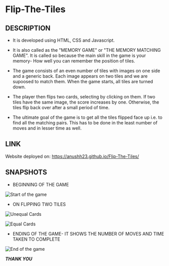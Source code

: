 # Flip-The-Tiles
DESCRIPTION 
-------------

* It is developed using HTML, CSS and Javascript.

* It is also called as the "MEMORY GAME" or "THE MEMORY MATCHING GAME". It is called so because the main skill in the game is your memory- How well you can remember the position of tiles.

* The game consists of an even number of tiles with images on one side and a generic back. Each image appears on two tiles and we are supoosed to match them. When the game starts, all tiles are turned down.

* The player then flips two cards, selecting by clicking on them. If two tiles have the same image, the score increases by one. Otherwise, the tiles flip back over after a small period of time.

* The ultimate goal of the game is to get all the tiles flipped face up i.e. to find all the matching pairs. This has to be done in the least number of moves and in lesser time as well.

LINK
--------
Website deployed on: https://anushh23.github.io/Flip-The-Tiles/

SNAPSHOTS
---------------

* BEGINNING OF THE GAME

![Start of the game](https://user-images.githubusercontent.com/88843413/132076969-3d1bfd7e-1799-4b5a-9dd4-f68b35663a71.png)

* ON FLIPPING TWO TILES

![Unequal Cards](https://user-images.githubusercontent.com/88843413/132076996-204fb6e7-c188-4df7-b5ad-a026f2198be1.png)

![Equal Cards](https://user-images.githubusercontent.com/88843413/132077051-cf2d54ed-0ea8-4598-b506-9c54cb6d69d3.png)

* ENDING OF THE GAME- IT SHOWS THE NUMBER OF MOVES AND TIME TAKEN TO COMPLETE

![End of the game](https://user-images.githubusercontent.com/88843413/132077144-7014efbf-c296-42fe-92f3-168b876d795c.png)

***THANK YOU***
